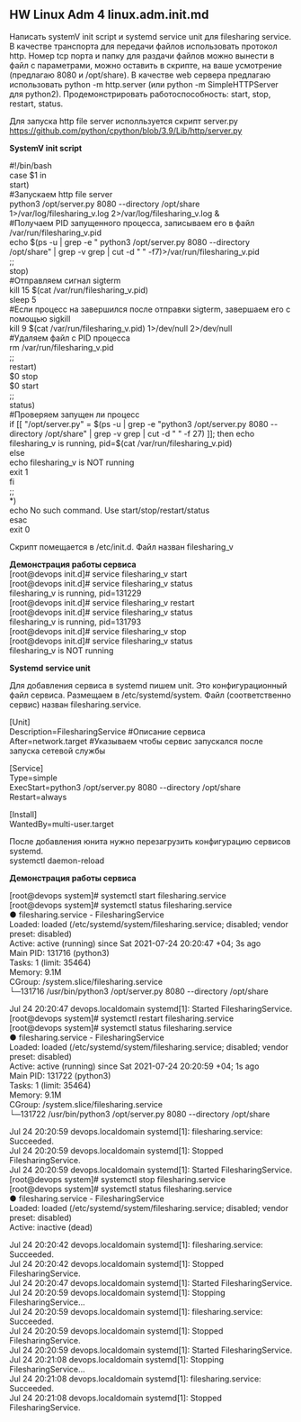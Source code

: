 ## HW Linux Adm 4 linux.adm.init.md
  
Написать systemV init script и systemd service unit для filesharing service. В качестве транспорта для передачи файлов использовать протокол http. Номер tcp порта и папку для раздачи файлов можно вынести в файл с параметрами, можно оставить в скрипте, на ваше усмотрение (предлагаю 8080 и /opt/share). В качестве web сервера предлагаю использовать python -m http.server (или python -m SimpleHTTPServer для python2).
Продемонстрировать работоспособность: start, stop, restart, status.  
  
Для запуска http file server исполльзуется скрипт server.py  
https://github.com/python/cpython/blob/3.9/Lib/http/server.py  

  
**SystemV init script**  
  
#!/bin/bash  
case $1 in  
start)  
#Запускаем http file server  
python3 /opt/server.py 8080 --directory /opt/share 1>/var/log/filesharing_v.log 2>/var/log/filesharing_v.log  &  
#Получаем PID запущенного процесса, записываем его в файл /var/run/filesharing_v.pid  
echo $(ps -u | grep -e " python3 /opt/server.py 8080 --directory /opt/share" | grep -v grep | cut -d " " -f7)>/var/run/filesharing_v.pid  
;;  
stop)  
#Отправляем сигнал sigterm  
kill 15 $(cat /var/run/filesharing_v.pid)  
sleep 5  
#Если процесс на завершился после отправки sigterm, завершаем его с помощью sigkill  
kill 9  $(cat /var/run/filesharing_v.pid) 1>/dev/null 2>/dev/null  
#Удаляем файл с PID процесса  
rm /var/run/filesharing_v.pid  
;;  
restart)  
$0 stop  
$0 start  
;;  
status)  
#Проверяем запущен ли процесс  
if [[ "/opt/server.py" = $(ps -u | grep -e "python3 /opt/server.py 8080 --directory /opt/share" | grep -v grep | cut -d " " -f 27) ]]; then  
echo filesharing_v is running, pid=$(cat /var/run/filesharing_v.pid)  
else  
echo filesharing_v is NOT running  
exit 1  
fi  
;;  
*)  
echo No such command. Use start/stop/restart/status  
esac  
exit 0   
  
Скрипт помещается в  /etc/init.d. Файл назван filesharing_v
  
  
**Демонстрация работы сервиса**  
[root@devops init.d]# service filesharing_v start  
[root@devops init.d]# service filesharing_v status  
filesharing_v is running, pid=131229  
[root@devops init.d]# service filesharing_v restart  
[root@devops init.d]# service filesharing_v status  
filesharing_v is running, pid=131793  
[root@devops init.d]# service filesharing_v stop  
[root@devops init.d]# service filesharing_v status  
filesharing_v is NOT running  
  
**Systemd service unit**  
  
Для добавления сервиса в systemd пишем unit. Это конфигурационный файл сервиса. Размещаем в /etc/systemd/system. Файл (соответственно сервис) назван filesharing.service.  
  
[Unit]  
Description=FilesharingService #Описание сервиса  
After=network.target  #Указываем чтобы сервис запускался после запуска сетевой службы
  
[Service]  
Type=simple  
ExecStart=python3 /opt/server.py 8080 --directory /opt/share   
Restart=always  
  
[Install]  
WantedBy=multi-user.target  
  
После добавления юнита нужно перезагрузить конфигурацию сервисов systemd.  
systemctl daemon-reload  


  
**Демонстрация работы сервиса**  
  
[root@devops system]# systemctl start filesharing.service  
[root@devops system]# systemctl status filesharing.service  
● filesharing.service - FilesharingService  
   Loaded: loaded (/etc/systemd/system/filesharing.service; disabled; vendor preset: disabled)  
   Active: active (running) since Sat 2021-07-24 20:20:47 +04; 3s ago  
 Main PID: 131716 (python3)  
    Tasks: 1 (limit: 35464)  
   Memory: 9.1M  
   CGroup: /system.slice/filesharing.service  
           └─131716 /usr/bin/python3 /opt/server.py 8080 --directory /opt/share  
  
Jul 24 20:20:47 devops.localdomain systemd[1]: Started FilesharingService.  
[root@devops system]# systemctl restart filesharing.service  
[root@devops system]# systemctl status filesharing.service  
● filesharing.service - FilesharingService  
   Loaded: loaded (/etc/systemd/system/filesharing.service; disabled; vendor preset: disabled)  
   Active: active (running) since Sat 2021-07-24 20:20:59 +04; 1s ago  
 Main PID: 131722 (python3)  
    Tasks: 1 (limit: 35464)  
   Memory: 9.1M  
   CGroup: /system.slice/filesharing.service  
           └─131722 /usr/bin/python3 /opt/server.py 8080 --directory /opt/share  
  
Jul 24 20:20:59 devops.localdomain systemd[1]: filesharing.service: Succeeded.  
Jul 24 20:20:59 devops.localdomain systemd[1]: Stopped FilesharingService.  
Jul 24 20:20:59 devops.localdomain systemd[1]: Started FilesharingService.  
[root@devops system]# systemctl stop filesharing.service  
[root@devops system]# systemctl status filesharing.service  
● filesharing.service - FilesharingService  
   Loaded: loaded (/etc/systemd/system/filesharing.service; disabled; vendor preset: disabled)  
   Active: inactive (dead)  
  
Jul 24 20:20:42 devops.localdomain systemd[1]: filesharing.service: Succeeded.  
Jul 24 20:20:42 devops.localdomain systemd[1]: Stopped FilesharingService.  
Jul 24 20:20:47 devops.localdomain systemd[1]: Started FilesharingService.  
Jul 24 20:20:59 devops.localdomain systemd[1]: Stopping FilesharingService...  
Jul 24 20:20:59 devops.localdomain systemd[1]: filesharing.service: Succeeded.  
Jul 24 20:20:59 devops.localdomain systemd[1]: Stopped FilesharingService.  
Jul 24 20:20:59 devops.localdomain systemd[1]: Started FilesharingService.  
Jul 24 20:21:08 devops.localdomain systemd[1]: Stopping FilesharingService...  
Jul 24 20:21:08 devops.localdomain systemd[1]: filesharing.service: Succeeded.  
Jul 24 20:21:08 devops.localdomain systemd[1]: Stopped FilesharingService.  

  

  
  

  
 
